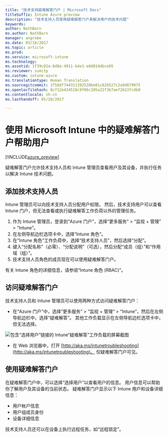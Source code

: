 ```yaml
---
title: "技术支持疑难解答门户 | Microsoft Docs"
titleSuffix: Intune Azure preview
description: "技术支持人员使用疑难解答门户来解决用户的技术问题"
keywords: 
author: NathBarn
ms.author: NathBarn
manager: angrobe
ms.date: 03/18/2017
ms.topic: article
ms.prod: 
ms.service: microsoft-intune
ms.technology: 
ms.assetid: 1f39c02a-8d8a-4911-b4e1-e8d014dbce95
ms.reviewer: sumitp
ms.custom: intune-azure
ms.translationtype: Human Translation
ms.sourcegitcommit: 3758df744311392528be01c826527c2a9d879975
ms.openlocfilehash: 8cf12e434518c9f06c105a22f3b7aef2613fcdb0
ms.contentlocale: zh-cn
ms.lasthandoff: 05/10/2017

---
```

# <a name="help-users-with-the-troubleshooting-portal-in-microsoft-intune"></a>使用 Microsoft Intune 中的疑难解答门户帮助用户

[!INCLUDE[azure_preview](../includes/azure_preview.md)]

疑难解答门户允许技术支持人员和 Intune 管理员查看用户及其设备，并执行任务以解决 Intune 技术问题。

## <a name="add-help-desk-operators"></a>添加技术支持人员
Intune 管理员可以向技术支持人员分配用户权限。 然后，技术支持用户可以查看 Intune 门户，但无法查看或执行疑难解答工作负荷以外的管理任务。

1. 作为 Intune 管理员，登录到“Azure 门户”[](https:portal.azure.com)，选择“更多服务” > “监视 + 管理” > “Intune”。
2. 在左侧导航边栏选项卡中，选择“Intune 角色”。
3. 在“Intune 角色”工作负荷中，选择“技术支持人员”，然后选择“分配”。
4. 键入“分配名称”（必需）、“分配说明”（可选），然后分配“成员（组）”和“作用域（组）”。
5. 技术支持人员角色的成员现在可以使用疑难解答门户。

有关 Intune 角色的详细信息，请参阅“Intune 角色 (RBAC)”[](../access-control/role-based-access-control.md)。

## <a name="access-the-troubleshooting-portal"></a>访问疑难解答门户

技术支持人员和 Intune 管理员可以使用两种方式访问疑难解答门户：
- 在“Azure 门户”[](https://portal.azure.com)中，选择“更多服务” > “监视 + 管理” > “Intune”，然后在左侧导航边栏中，选择“疑难解答”。 其他工作负载显示在左侧导航边栏选项卡中，但无法选择。

![包含“选择用户”链接的 Intune“疑难解答”工作负载的屏幕截图](media/help-desk-user.png)
- 在 Web 浏览器中，打开 [http://aka.ms/intunetroubleshooting](http://aka.ms/intunetroubleshooting)。 仅疑难解答门户可见。

## <a name="use-the-troubleshooting-portal"></a>使用疑难解答门户

在疑难解答门户中，可以选择“选择用户”以查看用户的信息。 用户信息可以帮助你了解用户及其设备的当前状态。 疑难解答门户显示以下 Intune 用户和设备详细信息：
- 用户帐户信息
- 用户组成员身份
- 设备详细信息

技术支持人员还可以在设备上执行远程任务，如“远程锁定”。

